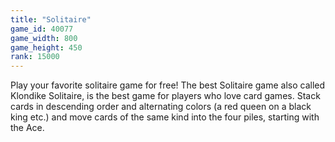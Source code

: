 ```yaml
---
title: "Solitaire"
game_id: 40077
game_width: 800
game_height: 450
rank: 15000
---
```

Play your favorite solitaire game for free! The best Solitaire game also called Klondike Solitaire, is the best game for players who love card games. 
Stack cards in descending order and alternating colors (a red queen on a black king etc.) and move cards of the same kind into the four piles, starting with the Ace.